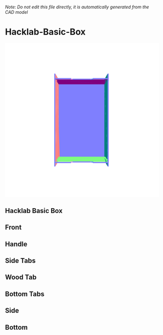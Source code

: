 ###### Note: Do not edit this file directly, it is automatically generated from the CAD model

# Hacklab-Basic-Box

![](/project.svg)

## Hacklab Basic Box


## Front


## Handle


## Side Tabs


## Wood Tab


## Bottom Tabs


## Side


## Bottom


